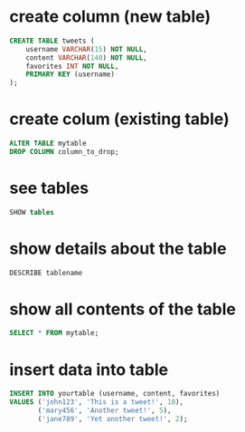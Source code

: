# create column (new table)

```sql
CREATE TABLE tweets (
    username VARCHAR(15) NOT NULL,
    content VARCHAR(140) NOT NULL,
    favorites INT NOT NULL,
    PRIMARY KEY (username)
);

```

# create colum (existing table)

```sql
ALTER TABLE mytable
DROP COLUMN column_to_drop;

```

# see tables

```sql
SHOW tables
```

# show details about the table

```sql
DESCRIBE tablename
```

# show all contents of the table

```sql
SELECT * FROM mytable;
```

# insert data into table

```sql
INSERT INTO yourtable (username, content, favorites)
VALUES ('john123', 'This is a tweet!', 10),
       ('mary456', 'Another tweet!', 5),
       ('jane789', 'Yet another tweet!', 2);
```
